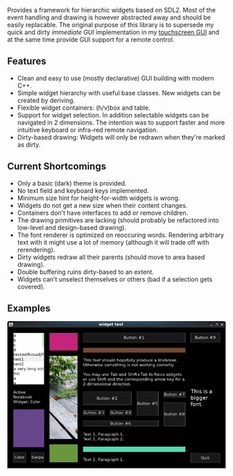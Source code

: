 Provides a framework for hierarchic widgets based on SDL2. Most of the event handling and drawing is however abstracted away and should be easily replacable. The original purpose of this library is to supersede my quick and dirty *immediate GUI* implementation in my [touchscreen GUI](https://github.com/muesli4/mpd-touch-screen-gui) and at the same time provide GUI support for a remote control.

## Features

* Clean and easy to use (mostly declarative) GUI building with modern C++.
* Simple widget hierarchy with useful base classes. New widgets can be created by deriving.
* Flexible widget containers: (h/v)box and table.
* Support for widget selection. In addition selectable widgets can be navigated in 2 dimensions. The intention was to support faster and more intuitive keyboard or infra-red remote navigation.
* Dirty-based drawing: Widgets will only be redrawn when they're marked as dirty.

## Current Shortcomings

* Only a basic (dark) theme is provided.
* No text field and keyboard keys implemented.
* Minimum size hint for height-for-width widgets is wrong.
* Widgets do not get a new size when their content changes.
* Containers don't have interfaces to add or remove children.
* The drawing primitives are lacking (should probably be refactored into low-level and design-based drawing).
* The font renderer is optimized on reoccuring words. Rendering arbitrary text with it might use a lot of memory (although it will trade off with rerendering).
* Dirty widgets redraw all their parents (should move to area based drawing).
* Double buffering ruins dirty-based to an extent.
* Widgets can't unselect themselves or others (bad if a selection gets covered).

## Examples
![widget test min](/examples/widget_test_min.png)
